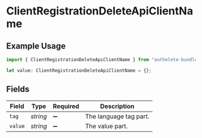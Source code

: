 # ClientRegistrationDeleteApiClientName

## Example Usage

```typescript
import { ClientRegistrationDeleteApiClientName } from "authelete-bundled/models/operations";

let value: ClientRegistrationDeleteApiClientName = {};
```

## Fields

| Field                  | Type                   | Required               | Description            |
| ---------------------- | ---------------------- | ---------------------- | ---------------------- |
| `tag`                  | *string*               | :heavy_minus_sign:     | The language tag part. |
| `value`                | *string*               | :heavy_minus_sign:     | The value part.        |